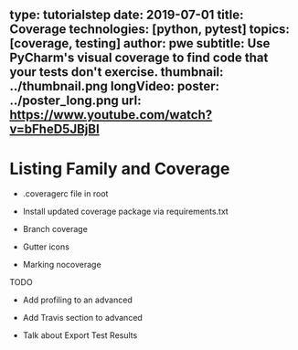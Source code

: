 type: tutorialstep
date: 2019-07-01
title: Coverage
technologies: [python, pytest]
topics: [coverage, testing]
author: pwe
subtitle: Use PyCharm's visual coverage to find code that your tests don't exercise.
thumbnail: ../thumbnail.png
longVideo:
  poster: ../poster_long.png
  url: https://www.youtube.com/watch?v=bFheD5JBjBI
---

# Listing Family and Coverage

- .coveragerc file in root

- Install updated coverage package via requirements.txt

- Branch coverage

- Gutter icons

- Marking nocoverage

TODO

- Add profiling to an advanced

- Add Travis section to advanced

- Talk about Export Test Results